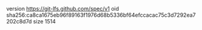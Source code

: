 version https://git-lfs.github.com/spec/v1
oid sha256:ca8ca1675eb96f89163f1976d68b5336bf64efccacac75c3d7292ea7202c8d7d
size 1514
